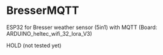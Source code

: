 # BresserMQTT
ESP32 for Bresser weather sensor (5in1) with MQTT
(Board: ARDUINO_heltec_wifi_32_lora_V3)

HOLD (not tested yet)
